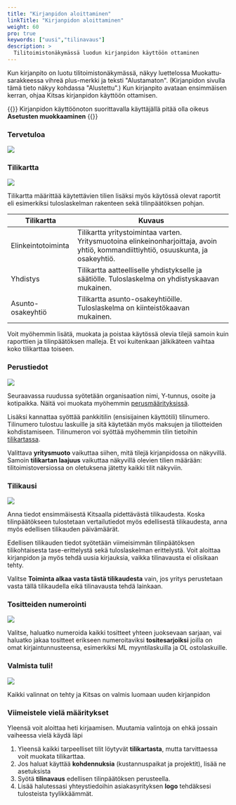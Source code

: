 ```yaml
---
title: "Kirjanpidon aloittaminen"
linkTitle: "Kirjanpidon aloittaminen"
weight: 60
pro: true
keywords: ["uusi","tilinavaus"]
description: >
  Tilitoimistonäkymässä luodun kirjanpidon käyttöön ottaminen
---
```


Kun kirjanpito on luotu tilitoimistonäkymässä, näkyy luettelossa Muokattu-sarakkeessa vihreä plus-merkki ja teksti "Alustamaton". (Kirjanpidon sivulla tämä tieto näkyy kohdassa "Alustettu".) Kun kirjanpito avataan ensimmäisen kerran, ohjaa Kitsas kirjanpidon käyttöön ottamisen.

{{<alert title="Asetusoikeudet vaaditaan">}}
Kirjanpidon käyttöönoton suorittavalla käyttäjällä pitää olla oikeus **Asetusten muokkaaminen**
{{</alert>}}

### Tervetuloa

![](/img/fi/toimisto/uusi1.png)

### Tilikartta

![](/img/fi/toimisto/uusi2.png)

Tilikartta määrittää käytettävien tilien lisäksi
myös käytössä olevat raportit eli esimerkiksi tuloslaskelman rakenteen sekä
tilinpäätöksen pohjan.

| Tilikartta         | Kuvaus                                                                                                                              |
| ------------------ | ----------------------------------------------------------------------------------------------------------------------------------- |
| Elinkeintotoiminta | Tilikartta yritystoimintaa varten. Yritysmuotoina elinkeinonharjoittaja, avoin yhtiö, kommandiittiyhtiö, osuuskunta, ja osakeyhtiö. |
| Yhdistys           | Tilikartta aatteelliselle yhdistykselle ja säätiölle. Tuloslaskelma on yhdistyskaavan mukainen.                                     |
| Asunto-osakeyhtiö  | Tilikartta asunto-osakeyhtiöille. Tuloslaskelma on kiinteistökaavan mukainen.                                                       |

Voit myöhemmin lisätä, muokata ja poistaa käytössä olevia tilejä samoin kuin
raporttien ja tilinpäätöksen malleja. Et voi kuitenkaan jälkikäteen vaihtaa koko tilikarttaa toiseen.

### Perustiedot

![](/img/fi/toimisto/uusi3.png)

Seuraavassa ruudussa syötetään organisaation nimi, Y-tunnus, osoite ja kotipaikka. Näitä voi muokata
myöhemmin [perusmäärityksissä](/maaritykset/perusvalinnat/).

Lisäksi kannattaa syöttää pankkitilin (ensisijainen käyttötili) tilinumero. Tilinumero tulostuu laskuille ja
sitä käytetään myös maksujen ja tiliotteiden kohdistamiseen. Tilinumeron voi syöttää myöhemmin
tilin tietoihin [tilikartassa](/maaritykset/tilikartta).

Valittava **yritysmuoto** vaikuttaa siihen, mitä tilejä kirjanpidossa on näkyvillä. Samoin **tilikartan laajuus** vaikuttaa näkyvillä olevien tilien määrään: tilitoimistoversiossa on oletuksena jätetty kaikki tilit näkyviin.

### Tilikausi

![](/img/fi/toimisto/uusi4.png)

Anna tiedot ensimmäisestä Kitsaalla pidettävästä tilikaudesta. Koska tilinpäätökseen tulostetaan vertailutiedot myös edellisestä tilikaudesta, anna myös edellisen tilikauden
päivämäärät.

Edellisen tilikauden tiedot syötetään viimeisimmän tilinpäätöksen tilikohtaisesta
tase-erittelystä sekä tuloslaskelman erittelystä. Voit aloittaa kirjanpidon ja myös tehdä
uusia kirjauksia, vaikka tilinavausta ei olisikaan tehty.

Valitse **Toiminta alkaa vasta tästä tilikaudesta** vain, jos yritys perustetaan vasta tällä tilikaudella eikä tilinavausta tehdä lainkaan.

### Tositteiden numerointi

![](/img/fi/toimisto/uusi5.png)

Valitse, haluatko numeroida kaikki tositteet yhteen juoksevaan sarjaan, vai haluatko jakaa tositteet erikseen numeroitaviksi **tositesarjoiksi** joilla on omat kirjaintunnusteensa, esimerkiksi ML myyntilaskuilla ja OL ostolaskuille.

### Valmista tuli!

![](/img/fi/toimisto/uusi6.png)

Kaikki valinnat on tehty ja Kitsas on valmis luomaan uuden kirjanpidon

### Viimeistele vielä määritykset

Yleensä voit aloittaa heti kirjaamisen. Muutamia valintoja on ehkä jossain vaiheessa vielä käydä läpi

1. Yleensä kaikki tarpeelliset tilit löytyvät **tilikartasta**, mutta tarvittaessa voit muokata tilikarttaa.
2. Jos haluat käyttää **kohdennuksia** (kustannuspaikat ja projektit), lisää ne asetuksista
3. Syötä **tilinavaus** edellisen tilinpäätöksen perusteella.
4. Lisää halutessasi yhteystiedoihin asiakasyrityksen **logo** tehdäksesi tulosteista tyylikkäämmät.
